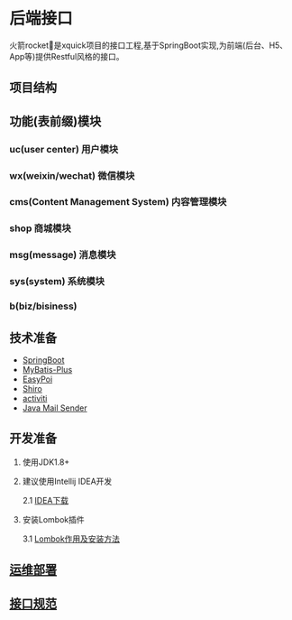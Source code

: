 # 后端接口

火箭rocket🚀是xquick项目的接口工程,基于SpringBoot实现,为前端\(后台、H5、App等\)提供Restful风格的接口。

## 项目结构

## 功能\(表前缀\)模块

### uc\(user center\) 用户模块

### wx\(weixin/wechat\) 微信模块

### cms\(Content Management System\) 内容管理模块

### shop 商城模块

### msg\(message\) 消息模块

### sys\(system\) 系统模块

### b\(biz/bisiness\)

## 技术准备

* [SpringBoot](https://spring.io/projects/spring-boot/) 
* [MyBatis-Plus](https://mybatis.plus/)    
* [EasyPoi](https://gitee.com/lemur/easypoi)    
* [Shiro](http://shiro.apache.org/)    
* [activiti](https://www.activiti.org/)     
* [Java Mail Sender](https://docs.spring.io/spring-boot/docs/{bootVersion}/reference/htmlsingle/#boot-features-email)

## 开发准备

1. 使用JDK1.8+
2. 建议使用Intellij IDEA开发

   2.1 [IDEA下载](https://www.jetbrains.com/idea/download/)

3. 安装Lombok插件

   3.1 [Lombok作用及安装方法](https://projectlombok.org/)

## [运维部署](devops.md)

## [接口规范](restful.md)

